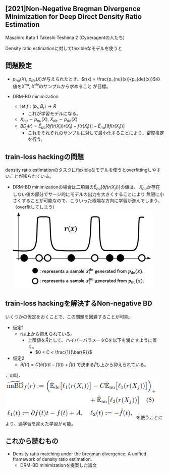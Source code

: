 ## [2021]Non-Negative Bregman Divergence Minimization for Deep Direct Density Ratio Estimation
Masahiro Kato 1 Takeshi Teshima 2
(Cyberagentの人たち)

Density ratio estimationに対してflexibleなモデルを使うと


## 問題設定
- $p_{nu}(X)$, $p_{de}(X)$が与えられたとき、$r(x) = \frac{p_{nu}(x)}{p_{de}(x)}$の値を$X^{nu}$, $X^{de}$のサンプルから求めること
が目標。

- DRM-BD minimization
	- let $f : (b_r, B_r) → R$
		- これが学習モデルになる。
	- $X_{nu} \sim p_{nu}(X)$, $X_{de} \sim p_{de}(X)$
	- $BD_{f}(r) = \hat{E}_{de}[\partial f(r(X_{i}))r(X_{i}) - f(r(X_{i}))] - \hat{E}_{nu}[\partial f(r(X_{j}))]$
		- これをそれぞれのサンプルに対して最小化することにより、密度推定を行う。

## train-loss hackingの問題
density ratio estimationのタスクにflexibleなモデルを使うとoverfittingしやすいことが知られている。
- DRM-BD minimizationの場合は二項目の$\hat{E}_{nu}[\partial f(r(X_{j}))]$の値は、
$X_{nu}$か存在しない値の部分でサージ的にモデルの出力を大きくすることにより
無限に小さくすることが可能なので、こういった極端な方向に学習が進んでしまう。
（overfitしてしまう）
 ![ef2c1ced6cb7b1da64fa558632d0106c.png](https://github.com/NamelessOgya/survey/blob/edit/_resources/ef2c1ced6cb7b1da64fa558632d0106c.png)

## train-loss hackingを解決するNon-negative BD
いくつかの仮定をおくことで、この問題を回避することが可能。
- 仮定1
	- rは上から抑えられている。
		- 上限値を$\bar{R}$として、ハイパーパラメータCを以下を満たすように置く。
			- $0 < C < \frac{1}{\bar{R}}$
- 仮定2
	- $\partial f(t) = C(\partial f(t)t - f(t)) + \hat{f}(t)$ で決まる$\hat{f}$も上から抑えられている。

この時、
![cef06b60eaf1af665bcc1e7cba82140c.png](https://github.com/NamelessOgya/survey/blob/edit/_resources/cef06b60eaf1af665bcc1e7cba82140c.png)
![74848f1a7ff6dcb7ade9b2313ea0185a.png](https://github.com/NamelessOgya/survey/blob/edit/_resources/74848f1a7ff6dcb7ade9b2313ea0185a.png)
を使うことにより、過学習を抑えた学習が可能。

## これから読むもの
- Density ratio matching under the bregman divergence: A unified framework of density ratio estimation.
	- DRM-BD minimizationを提案した論文

